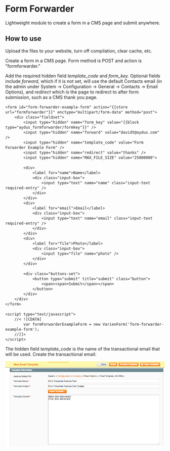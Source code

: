 Form Forwarder
==============

Lightweight module to create a form in a CMS page and submit anywhere.

How to use
----------

Upload the files to your website, turn off compilation, clear cache, etc. 

Create a form in a CMS page. Form method is POST and action is "formforwarder." 

Add the required hidden field *template_code* and *form_key.* Optional fields 
include *forward,* which if it is not set, will use the default Contacts email 
(in the admin under System -> Configuration -> General -> Contacts -> Email 
Options), and *redirect* which is the page to redirect to after form submission, 
such as a CMS thank you page.

```
<form id="form-forwarder-example-form" action="{{store url="formforwarder"}}" enctype="multipart/form-data" method="post">
	<div class="fieldset">
		<input type="hidden" name="form_key" value="{{block type="aydus_formforwarder/formkey"}}" />
		<input type="hidden" name="forward" value="davidt@aydus.com" /> 
		<input type="hidden" name="template_code" value="Form Forwarder Example Form" /> 
		<input type="hidden" name="redirect" value="thanks" /> 
		<input type="hidden" name="MAX_FILE_SIZE" value="25000000">

		<div>
			<label for="name">Name</label>
			<div class="input-box">
				<input type="text" name="name" class="input-text required-entry" />
			</div>
		</div>
		<div>
			<label for="email">Email</label>
			<div class="input-box">
				<input type="text" name="email" class="input-text required-entry" />
			</div>
		</div>
		<div>
			<label for="file">Photo</label>
			<div class="input-box">
				<input type="file" name="photo" />
			</div>
		</div>

		<div class="buttons-set">
			<button type="submit" title="submit" class="button">
				<span><span>Submit</span></span>
			</button>
		</div>
	</div>
</form>

<script type="text/javascript">
    //< ![CDATA[
        var formForwarderExampleForm = new VarienForm('form-forwarder-example-form');
    //]]>
</script>
```

The hidden field *template_code* is the name of the transactional email that will be used. Create the transactional email:

<img src="md/email.png" />


